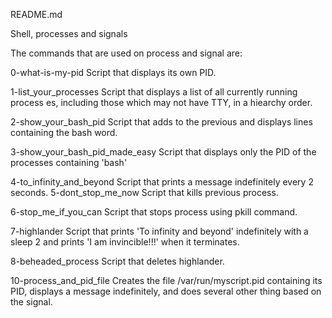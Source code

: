 README.md

Shell, processes and signals

The commands that are used on process and signal are:

0-what-is-my-pid Script that displays its own PID.

1-list_your_processes Script that displays a list of all currently running process
es, including those which may not have TTY, in a hiearchy order.

2-show_your_bash_pid Script that adds to the previous and displays lines containing the bash word.

3-show_your_bash_pid_made_easy Script that displays only the PID of the processes containing 'bash'

4-to_infinity_and_beyond Script that prints a message indefinitely every 2 seconds.
5-dont_stop_me_now Script that kills previous process.

6-stop_me_if_you_can Script that stops process using pkill command.

7-highlander Script that prints 'To infinity and beyond' indefinitely with a sleep 2 and prints 'I am invincible!!!' when it terminates.

8-beheaded_process Script that deletes highlander.

10-process_and_pid_file Creates the file /var/run/myscript.pid containing its PID, displays a message indefinitely, and does several other thing based on the signal.
